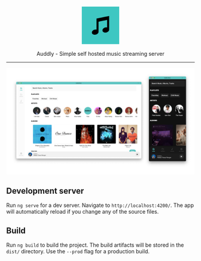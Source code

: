 <p align="center">
<a href="https://auddly.app">
<img width="100" height="100" src="./app-icon.png" />
</a>
</p>
<p align="center">
Auddly - Simple self hosted music streaming server
</p>

---------------------------
<img src="./preview.png">



## Development server

Run `ng serve` for a dev server. Navigate to `http://localhost:4200/`. The app will automatically reload if you change any of the source files.

## Build
Run `ng build` to build the project. The build artifacts will be stored in the `dist/` directory. Use the `--prod` flag for a production build.
